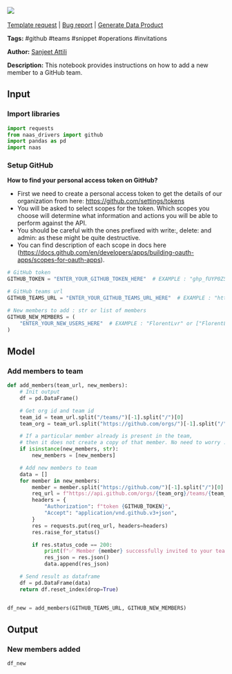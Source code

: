 <a href="https://app.naas.ai/user-redirect/naas/downloader?url=https://raw.githubusercontent.com/jupyter-naas/awesome-notebooks/master/GitHub/GitHub_Add_new_member_to_team.ipynb" target="_parent"><img src="https://naasai-public.s3.eu-west-3.amazonaws.com/open_in_naas.svg"/></a><br><br><a href="https://github.com/jupyter-naas/awesome-notebooks/issues/new?assignees=&labels=&template=template-request.md&title=Tool+-+Action+of+the+notebook+">Template request</a> | <a href="https://github.com/jupyter-naas/awesome-notebooks/issues/new?assignees=&labels=bug&template=bug_report.md&title=GitHub+-+Add+new+member+to+team:+Error+short+description">Bug report</a> | <a href="https://app.naas.ai/user-redirect/naas/downloader?url=https://raw.githubusercontent.com/jupyter-naas/awesome-notebooks/master/Naas/Naas_Start_data_product.ipynb" target="_parent">Generate Data Product</a>

**Tags:** #github #teams #snippet #operations #invitations

**Author:** [Sanjeet Attili](https://linkedin.com/in/sanjeet-attili-760bab190/)


**Description:** This notebook provides instructions on how to add a new member to a GitHub team.

## Input

### Import libraries


```python
import requests
from naas_drivers import github
import pandas as pd
import naas
```

### Setup GitHub
**How to find your personal access token on GitHub?**

- First we need to create a personal access token to get the details of our organization from here: https://github.com/settings/tokens
- You will be asked to select scopes for the token. Which scopes you choose will determine what information and actions you will be able to perform against the API.
- You should be careful with the ones prefixed with write:, delete: and admin: as these might be quite destructive.
- You can find description of each scope in docs here (https://docs.github.com/en/developers/apps/building-oauth-apps/scopes-for-oauth-apps).


```python
# GitHub token
GITHUB_TOKEN = "ENTER_YOUR_GITHUB_TOKEN_HERE"  # EXAMPLE : "ghp_fUYP0Z5i29AG4ggX8owctGnHU**********"

# GitHub teams url
GITHUB_TEAMS_URL = "ENTER_YOUR_GITHUB_TEAMS_URL_HERE"  # EXAMPLE : "https://github.com/orgs/jupyter-naas/teams/opensource-contributors"

# New members to add : str or list of members
GITHUB_NEW_MEMBERS = (
    "ENTER_YOUR_NEW_USERS_HERE"  # EXAMPLE : "FlorentLvr" or ["FlorentLvr", "Dr0p42"]
)
```

## Model

### Add members to team


```python
def add_members(team_url, new_members):
    # Init output
    df = pd.DataFrame()

    # Get org id and team id
    team_id = team_url.split("/teams/")[-1].split("/")[0]
    team_org = team_url.split("https://github.com/orgs/")[-1].split("/")[0]

    # If a particular member already is present in the team,
    # then it does not create a copy of that member. No need to worry :)
    if isinstance(new_members, str):
        new_members = [new_members]

    # Add new members to team
    data = []
    for member in new_members:
        member = member.split("https://github.com/")[-1].split("/")[0]
        req_url = f"https://api.github.com/orgs/{team_org}/teams/{team_id}/memberships/{member}"
        headers = {
            "Authorization": f"token {GITHUB_TOKEN}",
            "Accept": "application/vnd.github.v3+json",
        }
        res = requests.put(req_url, headers=headers)
        res.raise_for_status()

        if res.status_code == 200:
            print(f"✅ Member {member} successfully invited to your team {team_id}")
            res_json = res.json()
            data.append(res_json)

    # Send result as dataframe
    df = pd.DataFrame(data)
    return df.reset_index(drop=True)


df_new = add_members(GITHUB_TEAMS_URL, GITHUB_NEW_MEMBERS)
```

## Output

### New members added


```python
df_new
```
